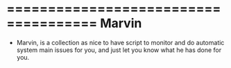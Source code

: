 =====================================
Marvin
=====================================

* Marvin, is a collection as nice to have script to monitor and do automatic system main issues for you, and just let you know what he has done for you. 

